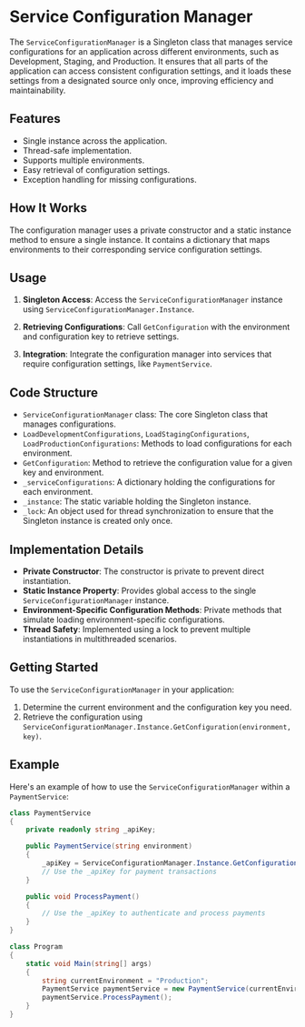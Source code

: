# Service Configuration Manager

The `ServiceConfigurationManager` is a Singleton class that manages service configurations for an application across different environments, such as Development, Staging, and Production. It ensures that all parts of the application can access consistent configuration settings, and it loads these settings from a designated source only once, improving efficiency and maintainability.

## Features

- Single instance across the application.
- Thread-safe implementation.
- Supports multiple environments.
- Easy retrieval of configuration settings.
- Exception handling for missing configurations.

## How It Works

The configuration manager uses a private constructor and a static instance method to ensure a single instance. It contains a dictionary that maps environments to their corresponding service configuration settings.

## Usage

1. **Singleton Access**: Access the `ServiceConfigurationManager` instance using `ServiceConfigurationManager.Instance`.

2. **Retrieving Configurations**: Call `GetConfiguration` with the environment and configuration key to retrieve settings.

3. **Integration**: Integrate the configuration manager into services that require configuration settings, like `PaymentService`.

## Code Structure

- `ServiceConfigurationManager` class: The core Singleton class that manages configurations.
- `LoadDevelopmentConfigurations`, `LoadStagingConfigurations`, `LoadProductionConfigurations`: Methods to load configurations for each environment.
- `GetConfiguration`: Method to retrieve the configuration value for a given key and environment.
- `_serviceConfigurations`: A dictionary holding the configurations for each environment.
- `_instance`: The static variable holding the Singleton instance.
- `_lock`: An object used for thread synchronization to ensure that the Singleton instance is created only once.

## Implementation Details

- **Private Constructor**: The constructor is private to prevent direct instantiation.
- **Static Instance Property**: Provides global access to the single `ServiceConfigurationManager` instance.
- **Environment-Specific Configuration Methods**: Private methods that simulate loading environment-specific configurations.
- **Thread Safety**: Implemented using a lock to prevent multiple instantiations in multithreaded scenarios.

## Getting Started

To use the `ServiceConfigurationManager` in your application:

1. Determine the current environment and the configuration key you need.
2. Retrieve the configuration using `ServiceConfigurationManager.Instance.GetConfiguration(environment, key)`.

## Example

Here's an example of how to use the `ServiceConfigurationManager` within a `PaymentService`:

```csharp
class PaymentService
{
    private readonly string _apiKey;

    public PaymentService(string environment)
    {
        _apiKey = ServiceConfigurationManager.Instance.GetConfiguration(environment, "PaymentGatewayApiKey");
        // Use the _apiKey for payment transactions
    }

    public void ProcessPayment()
    {
        // Use the _apiKey to authenticate and process payments
    }
}

class Program
{
    static void Main(string[] args)
    {
        string currentEnvironment = "Production";
        PaymentService paymentService = new PaymentService(currentEnvironment);
        paymentService.ProcessPayment();
    }
}
